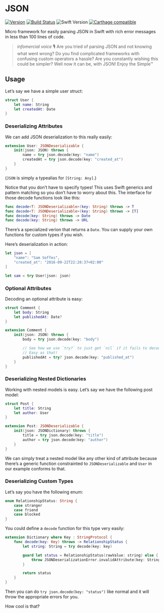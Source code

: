 # JSON

[![Version](https://img.shields.io/github/release/soffes/JSON.svg)](https://github.com/soffes/JSON/releases)
[![Build Status](https://travis-ci.org/soffes/JSON.svg?branch=master)](https://travis-ci.org/soffes/JSON)
![Swift Version](https://img.shields.io/badge/swift-4.0-orange.svg)
[![Carthage compatible](https://img.shields.io/badge/Carthage-compatible-4BC51D.svg?style=flat)](https://github.com/Carthage/Carthage)

Micro framework for easily parsing JSON in Swift with rich error messages in less than 100 lines of code.

> *infomercial voice* 🎙 Are you tried of parsing JSON and not knowing what went wrong? Do you find complicated frameworks with confusing custom operators a hassle? Are you constantly wishing this could be simpler? Well now it can be, with JSON! Enjoy the Simple™


## Usage

Let’s say we have a simple user struct:

``` swift
struct User {
    let name: String
    let createdAt: Date
}
```


### Deserializing Attributes

We can add JSON deserialization to this really easily:

``` swift
extension User: JSONDeserializable {
    init(json: JSON) throws {
        name = try json.decode(key: "name")
        createdAt = try json.decode(key: "created_at")
    }
}
```

(`JSON` is simply a typealias for `[String: Any]`.)

Notice that you don’t have to specify types! This uses Swift generics and pattern matching so you don’t have to worry about this. The interface for those decode functions look like this:

``` swift
func decode<T: JSONDeserializable>(key: String) throws -> T
func decode<T: JSONDeserializable>(key: String) throws -> [T]
func decode(key: String) throws -> Date
func decode(key: String) throws -> URL
```

There’s a specialized verion that returns a `Date`. You can supply your own functions for custom types if you wish.

Here’s deserialization in action:

``` swift
let json = [
    "name": "Sam Soffes",
    "created_at": "2016-09-22T22:28:37+02:00"
]

let sam = try User(json: json)
```

### Optional Attributes

Decoding an optional attribute is easy:

``` swift
struct Comment {
    let body: String
    let publishedAt: Date?
}

extension Comment {
    init(json: JSON) throws {
        body = try json.decode(key: "body")

        // See how we use `try?` to just get `nil` if it fails to decode?
        // Easy as that!
        publishedAt = try? json.decode(key: "published_at")
    }
}
```

### Deserializing Nested Dictionaries

Working with nested models is easy. Let’s say we have the following post model:

``` swift
struct Post {
    let title: String
    let author: User
}

extension Post: JSONDeserializable {
    init(json: JSONDictionary) throws {
        title = try json.decode(key: "title")
        author = try json.decode(key: "author")
    }
}
```

We can simply treat a nested model like any other kind of attribute because there’s a generic function constrainted to `JSONDeserializable` and `User` in our example conforms to that.


### Deserializing Custom Types

Let’s say you have the following enum:

``` swift
enum RelationshipStatus: String {
    case stranger
    case friend
    case blocked
}
```

You could define a `decode` function for this type very easily:

``` swift
extension Dictionary where Key : StringProtocol {
    func decode(key: Key) throws -> RelationshipStatus {
        let string: String = try decode(key: key)

        guard let status = RelationshipStatus(rawValue: string) else {
            throw JSONDeserializationError.invalidAttribute(key: String(key))
        }

        return status
    }
}
```

Then you can do `try json.decode(key: "status")` like normal and it will throw the appropriate errors for you.

How cool is that‽
